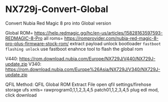 # NX729j-Convert-Global
Convert Nubia Red Magic 8 pro into Global version

Global ROM= https://help.redmagic.gg/hc/en-us/articles/15828163597593-REDMAGIC-8-Pro
all roms= https://romprovider.com/nubia-red-magic-8-pro-plus-firmware-stock-rom/
extract payload
unlock bootloader
<code>fastboot flashing unlock</code>
use fastboot enahnce tool to flash the global rom

V440: https://rom.download.nubia.com/Europe/NX729J/V440/NX729J-update.zip
V340: https://rom.download.nubia.com/Europe%26Asia/NX729J/V340/NX729J-update.zip

QFIL Method:
QFIL Global ROM
Extract File
open qfil
settings/firehose storage ufs
xmls= rawprogram0,1,1,2,3,4,5 patch01,1,2,3,4,5
plug edl mod, click download
